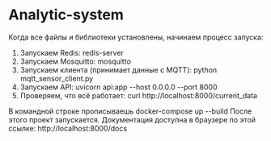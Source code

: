 # Analytic-system
Когда все файлы и библиотеки установлены, начинаем процесс запуска:
1. Запускаем Redis:
   redis-server
2. Запускаем Mosquitto:
   mosquitto
3.  Запускаем клиента (принимает данные с MQTT):
   python mqtt_sensor_client.py
4. Запускаем API:
   uvicorn api:app --host 0.0.0.0 --port 8000 
5. Проверяем, что всё работает:
   curl http://localhost:8000/current_data


В командной строке прописываешь docker-compose up --build
После этого проект запускается.
Документация доступна в браузере по этой ссылке:  http://localhost:8000/docs
